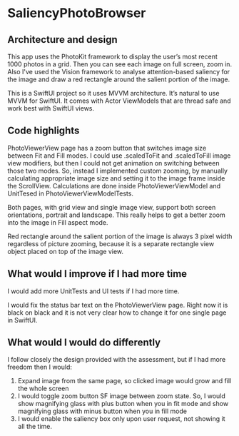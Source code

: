 # SaliencyPhotoBrowser
 
## Architecture and design
 
This app uses the PhotoKit framework to display the user’s most recent 1000 photos in a grid. Then you can see each image on full screen, zoom in. Also I've used the Vision framework to analyse attention-based saliency for the image and draw a red rectangle around the salient portion of the image.
 
This is a SwiftUI project so it uses MVVM architecture. It’s natural to use MVVM for SwiftUI. It comes with Actor ViewModels that are thread safe and work best with SwiftUI views.
 
## Code highlights
 
PhotoViewerView page has a zoom button that switches image size between Fit and Fill modes. I could use .scaledToFit and .scaledToFill image view modifiers, but then I could not get animation on switching between those two modes. So, instead I implemented custom zooming, by manually calculating appropriate image size and setting it to the image frame inside the ScrollView. Calculations are done inside PhotoViewerViewModel and UnitTesed in PhotoViewerViewModelTests.
 
Both pages, with grid view and single image view, support both screen orientations, portrait and landscape. This really helps to get a better zoom into the image in Fill aspect mode.
 
Red rectangle around the salient portion of the image is always 3 pixel width regardless of picture zooming, because it is a separate rectangle view object placed on top of the image view.
 
## What would I improve if I had more time
 
I would add more UnitTests and UI tests if I had more time.
 
I would fix the status bar text on the PhotoViewerView page. Right now it is black on black and it is not very clear how to change it for one single page in SwiftUI.
 
## What would I would do differently
 
I follow closely the design provided with the assessment, but if I had more freedom then I would:
 
1. Expand image from the same page, so clicked image would grow and fill the whole screen 
2. I would toggle zoom button SF image between zoom state. So, I would show magnifying glass with plus button when you in fit mode and show magnifying glass with minus button when you in fill mode
3. I would enable the saliency box only upon user request, not showing it all the time.


